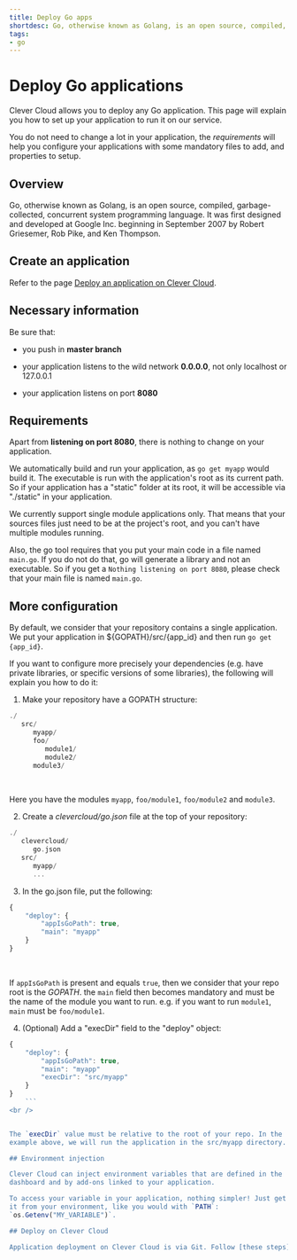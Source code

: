 ```yaml
---
title: Deploy Go apps
shortdesc: Go, otherwise known as Golang, is an open source, compiled, garbage-collected, concurrent system programming language.
tags:
- go
---
```


# Deploy Go applications

Clever Cloud allows you to deploy any Go application. This page will
explain you how to set up your application to run it on our service.

You do not need to change a lot in your application, the *requirements* will help you configure your applications with some mandatory files to add, and properties to setup.

## Overview

Go, otherwise known as Golang, is an open source, compiled, garbage-collected, concurrent system programming language. It was first designed and developed at Google Inc. beginning in September 2007 by Robert Griesemer, Rob Pike, and Ken Thompson.

## Create an application

Refer to the page [Deploy an application on Clever Cloud](/clever-cloud-overview/add-application/).

## Necessary information

Be sure that:

* you push in <strong>master branch</strong>

* your application listens to the wild network <strong>0.0.0.0</strong>,
  not only localhost or 127.0.0.1

* your application listens on port <strong>8080</strong>

## Requirements

Apart from <strong>listening on port 8080</strong>, there is nothing to
change on your application.

We automatically build and run your application, as `go get myapp` would
build it. The executable is run with the application's root as its
current path. So if your application has a "static" folder at its root, it will be
accessible via "./static" in your application.

We currently support single module applications only. That means that
your sources files just need to be at the project's root, and you can't
have multiple modules running.

Also, the go tool requires that you put your main code in a file named `main.go`. If you
do not do that, go will generate a library and not an executable. So if you get a `Nothing
listening on port 8080`, please check that your main file is named `main.go`.

## More configuration

By default, we consider that your repository contains a single
application. We put your application in ${GOPATH}/src/{app_id} and then
run `go get {app_id}`.

If you want to configure more precisely your dependencies (e.g. have
private libraries, or specific versions of some libraries), the
following will explain you how to do it:

1. Make your repository have a GOPATH structure:

``` haskell
./
   src/
      myapp/
      foo/
         module1/
         module2/
      module3/
```
<br />

Here you have the modules `myapp`, `foo/module1`, `foo/module2` and `module3`.

2. Create a *clevercloud/go.json* file at the top of your repository:

``` haskell
./
   clevercloud/
      go.json
   src/
      myapp/
      ...
```


3. In the go.json file, put the following:

```javascript
{
    "deploy": {
        "appIsGoPath": true,
        "main": "myapp"
    }
}
```
<br />

If `appIsGoPath` is present and equals `true`, then we consider that
your repo root is the *GOPATH*. the `main` field then becomes mandatory
and must be the name of the module you want to run. e.g. if you want
to run `module1`, `main` must be `foo/module1`.

4. (Optional) Add a "execDir" field to the "deploy" object:

```javascript
{
    "deploy": {
        "appIsGoPath": true,
        "main": "myapp"
        "execDir": "src/myapp"
    }
}
	```
<br />


The `execDir` value must be relative to the root of your repo. In the
example above, we will run the application in the src/myapp directory.

## Environment injection

Clever Cloud can inject environment variables that are defined in the
dashboard and by add-ons linked to your application.

To access your variable in your application, nothing simpler! Just get
it from your environment, like you would with `PATH`:
`os.Getenv("MY_VARIABLE")`.

## Deploy on Clever Cloud

Application deployment on Clever Cloud is via Git. Follow [these steps](/clever-cloud-overview/add-application/) to deploy your application.
